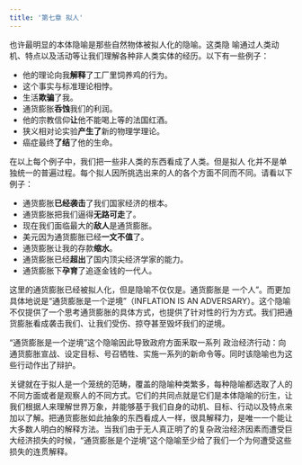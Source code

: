 ```yaml
---
title: '第七章 拟人'
---
```


也许最明显的本体隐喻是那些自然物体被拟人化的隐喻。这类隐 喻通过人类动机、特点以及活动等让我们理解各种非人类实体的经历。以下有一些例子：

- 他的理论向我**解释**了工厂里饲养鸡的行为。
- 这个事实与标准理论相悖。
- 生活**欺骗**了我。
- 通货膨胀**呑蚀**我们的利润。
- 他的宗教信仰**让**他不能喝上等的法国红酒。
- 狭义相对论实验**产生了**新的物理学理论。
- 癌症最终**了结**了他的生命。

在以上每个例子中，我们把一些非人类的东西看成了人类。但是拟人 化并不是单独统一的普遍过程。每个拟人因所挑选出来的人的各个方面不同而不同。请看以下例子：

- 通货膨胀**已经袭击**了我们国家经济的根本。
- 通货膨胀把我们逼得**无路可走**了。
- 现在我们面临最大的**敌人**是通货膨胀。
- 美元因为通货膨胀已经**一文不值**了。
- 通货膨胀让我的存款**缩水**。
- 通货膨胀已经**超出**了国内顶尖经济学家的能力。
- 通货膨胀下**孕育**了追逐金钱的一代人。

这里的通货膨胀已经被拟人化，但是隐喻不仅仅是。通货膨胀是 一个人”。而更加具体地说是“通货膨胀是一个逆境”（INFLATION IS AN ADVERSARY）。这个隐喻不仅提供了一个思考通货膨胀的具体方式，也提供了针对性的行为方式。我们把通货膨胀看成袭击我们、让我们受伤、掠夺甚至毁坏我们的逆境。

“通货膨胀是一个逆境”这个隐喻因此导致政府方面釆取一系列 政治经济行动：向通货膨胀宣战、设定目标、号召牺牲、实施一系列的新命令等。同时该隐喻也为这些行动作出了辩护。

关键就在于拟人是一个笼统的范畴，覆盖的隐喻种类繁多，每种隐喻都选取了人的不同方面或者是观察人的不同方式。它们的共同点就是它们是本体隐喻的衍生，让我们根据人来理解世界万象，并能够基于我们自身的动机、目标、行动以及特点来加以了解。把通货膨胀如此抽象的东西看成人一样，很具解释力，是唯一一个能让大多数人明白的解释方法。当我们由于无人真正明了的复杂政治经济因素而遭受巨大经济损失的时候，“通货膨胀是个逆境”这个隐喻至少给了我们一个为何遭受这些损失的连贯解释。
